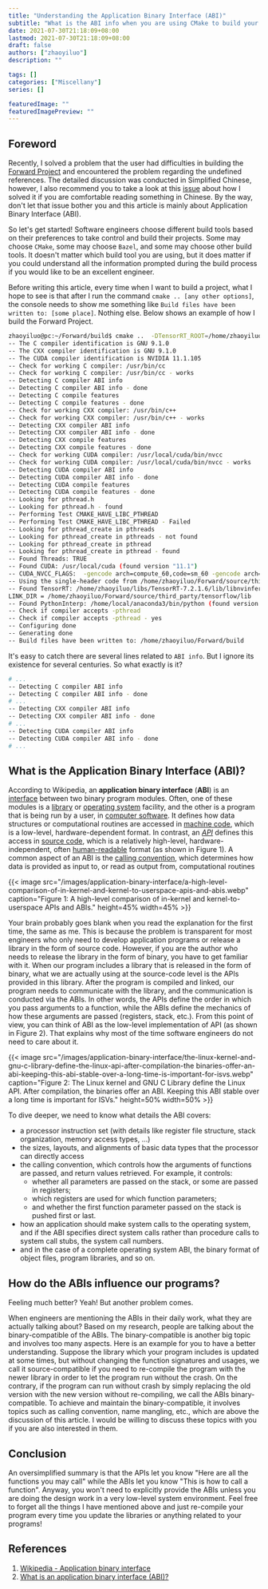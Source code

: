 ```yaml
---
title: "Understanding the Application Binary Interface (ABI)"
subtitle: "What is the ABI info when you are using CMake to build your project?"
date: 2021-07-30T21:18:09+08:00
lastmod: 2021-07-30T21:18:09+08:00
draft: false
authors: ["zhaoyiluo"]
description: ""

tags: []
categories: ["Miscellany"]
series: []

featuredImage: ""
featuredImagePreview: ""
---
```


## Foreword

Recently, I solved a problem that the user had difficulties in building the [Forward Project](https://github.com/Tencent/Forward) and encountered the problem regarding the undefined references. The detailed discussion was conducted in Simplified Chinese, however, I also recommend you to take a look at this [issue](https://github.com/Tencent/Forward/issues/25) about how I solved it if you are comfortable reading something in Chinese. By the way, don't let that issue bother you and this article is mainly about Application Binary Interface (ABI).

So let's get started! Software engineers choose different build tools based on their preferences to take control and build their projects. Some may choose `CMake`, some may choose `Bazel`, and some may choose other build tools. It doesn't matter which build tool you are using, but it does matter if you could understand all the information prompted during the build process if you would like to be an excellent engineer.

Before writing this article, every time when I want to build a project, what I hope to see is that after I run the command `cmake .. [any other options]`, the console needs to show me something like `Build files have been written to: [some place]`. Nothing else. Below shows an example of how I build the Forward Project. 

```bash
zhaoyiluo@pc:~/Forward/build$ cmake ..  -DTensorRT_ROOT=/home/zhaoyiluo/libs/TensorRT-7.2.1.6 -DENABLE_PROFILING=ON -DENABLE_DYNAMIC_BATCH=ON -DENABLE_TENSORFLOW=ON -DENABLE_UNIT_TESTS=ON
-- The C compiler identification is GNU 9.1.0
-- The CXX compiler identification is GNU 9.1.0
-- The CUDA compiler identification is NVIDIA 11.1.105
-- Check for working C compiler: /usr/bin/cc
-- Check for working C compiler: /usr/bin/cc - works
-- Detecting C compiler ABI info
-- Detecting C compiler ABI info - done
-- Detecting C compile features
-- Detecting C compile features - done
-- Check for working CXX compiler: /usr/bin/c++
-- Check for working CXX compiler: /usr/bin/c++ - works
-- Detecting CXX compiler ABI info
-- Detecting CXX compiler ABI info - done
-- Detecting CXX compile features
-- Detecting CXX compile features - done
-- Check for working CUDA compiler: /usr/local/cuda/bin/nvcc
-- Check for working CUDA compiler: /usr/local/cuda/bin/nvcc - works
-- Detecting CUDA compiler ABI info
-- Detecting CUDA compiler ABI info - done
-- Detecting CUDA compile features
-- Detecting CUDA compile features - done
-- Looking for pthread.h
-- Looking for pthread.h - found
-- Performing Test CMAKE_HAVE_LIBC_PTHREAD
-- Performing Test CMAKE_HAVE_LIBC_PTHREAD - Failed
-- Looking for pthread_create in pthreads
-- Looking for pthread_create in pthreads - not found
-- Looking for pthread_create in pthread
-- Looking for pthread_create in pthread - found
-- Found Threads: TRUE  
-- Found CUDA: /usr/local/cuda (found version "11.1") 
-- CUDA_NVCC_FLAGS:  -gencode arch=compute_60,code=sm_60 -gencode arch=compute_61,code=sm_61 -gencode arch=compute_70,code=sm_70 -gencode arch=compute_75,code=sm_75 -gencode arch=compute_75,code=compute_75
-- Using the single-header code from /home/zhaoyiluo/Forward/source/third_party/json/single_include/
-- Found TensorRT: /home/zhaoyiluo/libs/TensorRT-7.2.1.6/lib/libnvinfer.so;/home/zhaoyiluo/libs/TensorRT-7.2.1.6/lib/libnvinfer_plugin.so;/home/zhaoyiluo/libs/TensorRT-7.2.1.6/lib/libnvonnxparser.so;/home/zhaoyiluo/libs/TensorRT-7.2.1.6/lib/libnvparsers.so (found version "7.2.1") 
LINK_DIR = /home/zhaoyiluo/Forward/source/third_party/tensorflow/lib
-- Found PythonInterp: /home/local/anaconda3/bin/python (found version "3.7.3") 
-- Check if compiler accepts -pthread
-- Check if compiler accepts -pthread - yes
-- Configuring done
-- Generating done
-- Build files have been written to: /home/zhaoyiluo/Forward/build
```

It's easy to catch there are several lines related to `ABI info`. But I ignore its existence for several centuries. So what exactly is it?

```bash
# ...
-- Detecting C compiler ABI info
-- Detecting C compiler ABI info - done
# ...
-- Detecting CXX compiler ABI info
-- Detecting CXX compiler ABI info - done
# ...
-- Detecting CUDA compiler ABI info
-- Detecting CUDA compiler ABI info - done
# ...
```

## What is the Application Binary Interface (ABI)?

According to Wikipedia, an **application binary interface** (**ABI**) is an [interface](https://en.wikipedia.org/wiki/Interface_(computing)) between two binary program modules. Often, one of these modules is a [library](https://en.wikipedia.org/wiki/Library_(computing)) or [operating system](https://en.wikipedia.org/wiki/Operating_system) facility, and the other is a program that is being run by a user, in [computer software](https://en.wikipedia.org/wiki/Computer_software). It defines how data structures or computational routines are accessed in [machine code](https://en.wikipedia.org/wiki/Machine_code), which is a low-level, hardware-dependent format. In contrast, an [*API*](https://en.wikipedia.org/wiki/Application_programming_interface) defines this access in [source code](https://en.wikipedia.org/wiki/Source_code), which is a relatively high-level, hardware-independent, often [human-readable](https://en.wikipedia.org/wiki/Human-readable) format (as shown in Figure 1). A common aspect of an ABI is the [calling convention](https://en.wikipedia.org/wiki/Calling_convention), which determines how data is provided as input to, or read as output from, computational routines

{{< image src="/images/application-binary-interface/a-high-level-comparison-of-in-kernel-and-kernel-to-userspace-apis-and-abis.webp" caption="Figure 1: A high-level comparison of in-kernel and kernel-to-userspace APIs and ABIs." height=45% width=45% >}}

Your brain probably goes blank when you read the explanation for the first time, the same as me. This is because the problem is transparent for most engineers who only need to develop application programs or release a library in the form of source code. However, if you are the author who needs to release the library in the form of binary, you have to get familiar with it. When our program includes a library that is released in the form of binary, what we are actually using at the source-code level is the APIs provided in this library. After the program is compiled and linked, our program needs to communicate with the library, and the communication is conducted via the ABIs. In other words, the APIs define the order in which you pass arguments to a function, while the ABIs define the mechanics of how these arguments are passed (registers, stack, etc.). From this point of view, you can think of ABI as the low-level implementation of API (as shown in Figure 2). That explains why most of the time software engineers do not need to care about it.

{{< image src="/images/application-binary-interface/the-linux-kernel-and-gnu-c-library-define-the-linux-api-after-compilation-the binaries-offer-an-abi-keeping-this-abi-stable-over-a-long-time-is-important-for-isvs.webp" caption="Figure 2: The Linux kernel and GNU C Library define the Linux API. After compilation, the binaries offer an ABI. Keeping this ABI stable over a long time is important for ISVs." height=50% width=50% >}}

To dive deeper, we need to know what details the ABI covers:
- a processor instruction set (with details like register file structure, stack organization, memory access types, ...)
- the sizes, layouts, and alignments of basic data types that the processor can directly access
- the calling convention, which controls how the arguments of functions are passed, and return values retrieved. For example, it controls:
  - whether all parameters are passed on the stack, or some are passed in registers;
  - which registers are used for which function parameters;
  - and whether the first function parameter passed on the stack is pushed first or last.
- how an application should make system calls to the operating system, and if the ABI specifies direct system calls rather than procedure calls to system call stubs, the system call numbers.
- and in the case of a complete operating system ABI, the binary format of object files, program libraries, and so on.

## How do the ABIs influence our programs?

Feeling much better? Yeah! But another problem comes.

When engineers are mentioning the ABIs in their daily work, what they are actually talking about? Based on my research, people are talking about the binary-compatible of the ABIs. The binary-compatible is another big topic and involves too many aspects. Here is an example for you to have a better understanding. Suppose the library which your program includes is updated at some times, but without changing the function signatures and usages, we call it source-compatible if you need to re-compile the program with the newer library in order to let the program run without the crash. On the contrary, if the program can run without crash by simply replacing the old version with the new version without re-compiling, we call the ABIs binary-compatible. To achieve and maintain the binary-compatible, it involves topics such as calling convention, name mangling, etc., which are above the discussion of this article. I would be willing to discuss these topics with you if you are also interested in them. 

## Conclusion

An oversimplified summary is that the APIs let you know "Here are all the functions you may call" while the ABIs let you know "This is how to call a function". Anyway, you won't need to explicitly provide the ABIs unless you are doing the design work in a very low-level system environment. Feel free to forget all the things I have mentioned above and just re-compile your program every time you update the libraries or anything related to your programs!

## References

1. [Wikipedia - Application binary interface](https://en.wikipedia.org/wiki/Application_binary_interface)
2. [What is an application binary interface (ABI)?](https://stackoverflow.com/questions/2171177/what-is-an-application-binary-interface-abi)